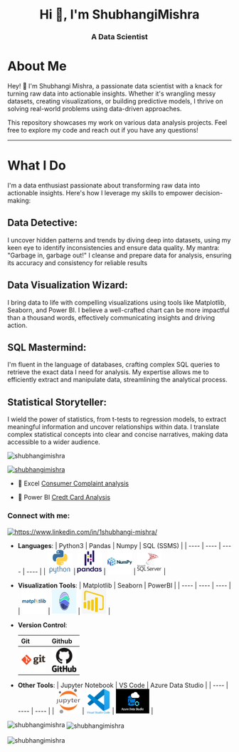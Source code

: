 <h1 align="center">Hi 👋, I'm ShubhangiMishra</h1>
<h3 align="center">A Data Scientist</h3>


# About Me

Hey! 👋 I'm Shubhangi Mishra, a passionate data scientist with a knack for turning raw data into actionable insights. 
Whether it's wrangling messy datasets, creating visualizations, or building predictive models, I thrive on solving real-world problems using data-driven approaches.

This repository showcases my work on various data analysis projects. Feel free to explore my code and reach out if you have any questions!

---
# What I Do
I'm a data enthusiast passionate about transforming raw data into actionable insights.  Here's how I leverage my skills to empower decision-making:

## Data Detective:

I uncover hidden patterns and trends by diving deep into datasets, using my keen eye to identify inconsistencies and ensure data quality. My mantra: "Garbage in, garbage out!"
I cleanse and prepare data for analysis, ensuring its accuracy and consistency for reliable results
## Data Visualization Wizard:

I bring data to life with compelling visualizations using tools like Matplotlib, Seaborn, and Power BI.
I believe a well-crafted chart can be more impactful than a thousand words, effectively communicating insights and driving action.
## SQL Mastermind:

I'm fluent in the language of databases, crafting complex SQL queries to retrieve the exact data I need for analysis.
My expertise allows me to efficiently extract and manipulate data, streamlining the analytical process.

## Statistical Storyteller:

I wield the power of statistics, from t-tests to regression models, to extract meaningful information and uncover relationships within data.
I translate complex statistical concepts into clear and concise narratives, making data accessible to a wider audience.

<p align="left"> <img src="https://komarev.com/ghpvc/?username=shubhangimishra&label=Profile%20views&color=0e75b6&style=flat" alt="shubhangimishra" /> </p>

<p align="left"> <a href="https://github.com/ryo-ma/github-profile-trophy"><img src="https://github-profile-trophy.vercel.app/?username=shubhangimishra" alt="shubhangimishra" /></a> </p>

- 🔭 Excel [Consumer Complaint analysis](https://github.com/1shubhangimishra/EXCEL-PROJECTS.git)

- 👯 Power BI [Credt Card Analysis](https://github.com/1shubhangimishra/Power-BI-Projects.git)

<h3 align="left">Connect with me:</h3>
<p align="left">
<a href="https://linkedin.com/in/https://www.linkedin.com/in/1shubhangi-mishra/" target="blank"><img align="center" src="https://raw.githubusercontent.com/rahuldkjain/github-profile-readme-generator/master/src/images/icons/Social/linked-in-alt.svg" alt="https://www.linkedin.com/in/1shubhangi-mishra/" height="30" width="40" /></a>
</p>

- **Languages**:
  | Python3 | Pandas | Numpy | SQL (SSMS) |
  | ---- | ---- | ---- | ---- |
  | <img src="https://github.com/devicons/devicon/blob/master/icons/python/python-original-wordmark.svg" title="Python" width=55 height=55 /> | <img src="https://github.com/devicons/devicon/blob/master/icons/pandas/pandas-original-wordmark.svg" title="Pandas" width=55 height=55 /> | <img src="https://github.com/devicons/devicon/blob/master/icons/numpy/numpy-original-wordmark.svg" title="Numpy" width=55 height=55 /> | <img src="https://github.com/devicons/devicon/blob/master/icons/microsoftsqlserver/microsoftsqlserver-original-wordmark.svg" title="SQL" width=55 height=55 /> |

- **Visualization Tools**: 
  | Matplotlib | Seaborn | PowerBI | 
  | ---- | ---- | ---- |
  | <img src="https://github.com/devicons/devicon/blob/master/icons/matplotlib/matplotlib-original-wordmark.svg" title="Matplotlib" width=55 height=55 /> | <img src=images/seaborn_icon.png title="Seaborn" width=55 height=55 /> | <img src=images/powerbi-icon.png title="Power BI" width=55 height=55 /> |
- **Version Control**:
  
  | Git | Github | 
  | ---- | ---- | 
  | <img src="https://github.com/devicons/devicon/blob/master/icons/git/git-original-wordmark.svg" title="Git" width=55 height=55 /> | <img src="https://github.com/devicons/devicon/blob/master/icons/github/github-original-wordmark.svg" title="Github" width=55 height=55 /> |
- **Other Tools**: 
  | Jupyter Notebook | VS Code | Azure Data Studio | 
  | ---- | ---- | ---- | 
  | <img src="https://github.com/devicons/devicon/blob/master/icons/jupyter/jupyter-original-wordmark.svg" title="Jupyter" width=55 height=55 /> | <img src="https://github.com/devicons/devicon/blob/master/icons/vscode/vscode-original-wordmark.svg" title="VS Code" width=55 height=55 /> | <img src=images/azure.png title="Azure Data Studio" width=75 height=55 /> | 

<p><img align="left" src="https://github-readme-stats.vercel.app/api/top-langs?username=shubhangimishra&show_icons=true&locale=en&layout=compact" alt="shubhangimishra" /></p>

<p>&nbsp;<img align="center" src="https://github-readme-stats.vercel.app/api?username=shubhangimishra&show_icons=true&locale=en" alt="shubhangimishra" /></p>

<p><img align="center" src="https://github-readme-streak-stats.herokuapp.com/?user=shubhangimishra&" alt="shubhangimishra" /></p>

